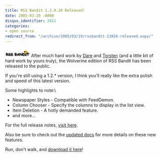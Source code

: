 ```yaml
---
title: RSS Bandit 1.3.0.26 Released!
date: 2005-03-20 -0800
disqus_identifier: 2411
categories:
- open source
redirect_from: "/archive/2005/03/19/rssbandit-13026-released.aspx/"
---
```


![RSS Bandit Logo](/images/RssBanditLogo.jpg) After much hard work by
[Dare](http://www.25hoursaday.com/weblog/) and
[Torsten](http://www.rendelmann.info/blog/) (and a little bit of hard
work by yours truly), the Wolverine edition of RSS Bandit has been
released to the public.

If you're still using a 1.2.\* version, I think you'll really like the
extra polish and speed of this latest version.

Some highlights to note:\

-   Newspaper Styles - Compatible with FeedDemon.
-   Column Chooser - Specify the columns to display in the list view.
-   Item Deletion - A hotly demanded feature.
-   and more...

For the full release notes, [visit
here](https://sourceforge.net/forum/forum.php?forum_id=454878).

Also be sure to check out the [updated docs](http://docs.rssbandit.org/)
for more details on these new features.

Run, don't walk, and [download it
here](http://prdownloads.sourceforge.net/rssbandit/RssBandit1.3.0.26installer.zip?download)!

